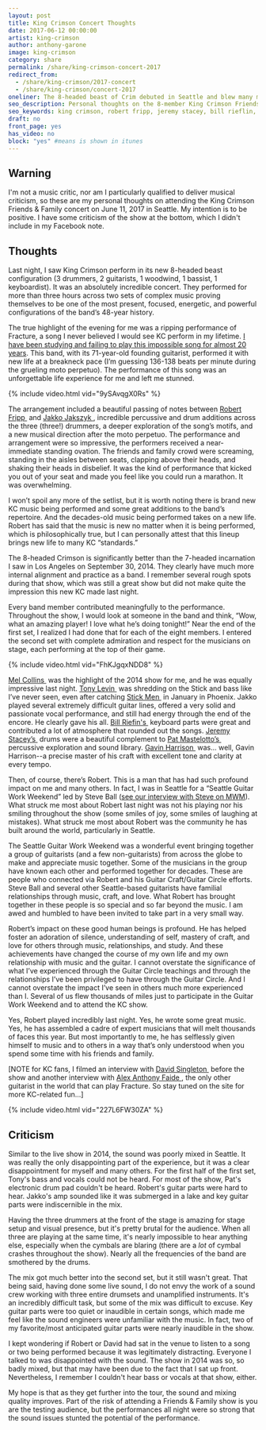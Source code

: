 ```yaml
---
layout: post
title: King Crimson Concert Thoughts
date: 2017-06-12 00:00:00
artist: king-crimson
author: anthony-garone
image: king-crimson
category: share
permalink: /share/king-crimson-concert-2017
redirect_from:
  - /share/king-crimson/2017-concert
  - /share/king-crimson/concert-2017
oneliner: The 8-headed beast of Crim debuted in Seattle and blew many minds.
seo_description: Personal thoughts on the 8-member King Crimson Friends and Family concert in Seattle.
seo_keywords: king crimson, robert fripp, jeremy stacey, bill rieflin, pat mastelotto, gavin harrison, tony levin, mel collins, steve ball, alex anthony faide, fracture
draft: no
front_page: yes
has_video: no
block: "yes" #means is shown in itunes
---
```

## Warning

I'm not a music critic, nor am I particularly qualified to deliver musical criticism, so these are my personal thoughts on attending the King Crimson Friends & Family concert on June 11, 2017 in Seattle. My intention is to be positive. I have some criticism of the show at the bottom, which I didn't include in my Facebook note.

## Thoughts

Last night, I saw King Crimson perform in its new 8-headed beast configuration (3 drummers, 2 guitarists, 1 woodwind, 1 bassist, 1 keyboardist). It was an absolutely incredible concert. They performed for more than three hours across two sets of complex music proving themselves to be one of the most present, focused, energetic, and powerful configurations of the band’s 48-year history.

The true highlight of the evening for me was a ripping performance of Fracture, a song I never believed I would see KC perform in my lifetime. [I have been studying and failing to play this impossible song for almost 20 years](/learn/fracture). This band, with its 71-year-old founding guitarist, performed it with new life at a breakneck pace (I’m guessing 136-138 beats per minute during the grueling moto perpetuo). The performance of this song was an unforgettable life experience for me and left me stunned.

{% include video.html vid="9ySAvqgX0Rs" %}

The arrangement included a beautiful passing of notes between [Robert Fripp&nbsp;<i class="non-mwm fa fa-wikipedia-w" aria-hidden="true"></i>](https://en.wikipedia.org/wiki/Robert_Fripp) and [Jakko Jakszyk&nbsp;<i class="non-mwm fa fa-wikipedia-w" aria-hidden="true"></i>](https://en.wikipedia.org/wiki/Jakko_Jakszyk), incredible percussive and drum additions across the three (three!) drummers, a deeper exploration of the song’s motifs, and a new musical direction after the moto perpetuo. The performance and arrangement were so impressive, the performers received a near-immediate standing ovation. The friends and family crowd were screaming, standing in the aisles between seats, clapping above their heads, and shaking their heads in disbelief. It was the kind of performance that kicked you out of your seat and made you feel like you could run a marathon. It was overwhelming.

I won’t spoil any more of the setlist, but it is worth noting there is brand new KC music being performed and some great additions to the band’s repertoire. And the decades-old music being performed takes on a new life. Robert has said that the music is new no matter when it is being performed, which is philosophically true, but I can personally attest that this lineup brings new life to many KC “standards.”

The 8-headed Crimson is significantly better than the 7-headed incarnation I saw in Los Angeles on September 30, 2014. They clearly have much more internal alignment and practice as a band. I remember several rough spots during that show, which was still a great show but did not make quite the impression this new KC made last night.

Every band member contributed meaningfully to the performance. Throughout the show, I would look at someone in the band and think, “Wow, what an amazing player! I love what he’s doing tonight!” Near the end of the first set, I realized I had done that for each of the eight members. I entered the second set with complete admiration and respect for the musicians on stage, each performing at the top of their game.

{% include video.html vid="FhKJgqxNDD8" %}

[Mel Collins&nbsp;<i class="non-mwm fa fa-wikipedia-w" aria-hidden="true"></i>](https://en.wikipedia.org/wiki/Mel_Collins) was the highlight of the 2014 show for me, and he was equally impressive last night. [Tony Levin&nbsp;<i class="non-mwm fa fa-wikipedia-w" aria-hidden="true"></i>](https://en.wikipedia.org/wiki/Tony_Levin) was shredding on the Stick and bass like I’ve never seen, even after catching [Stick Men&nbsp;<i class="non-mwm fa fa-wikipedia-w" aria-hidden="true"></i>](https://en.wikipedia.org/wiki/Stick_Men_(prog_band)) in January in Phoenix. Jakko played several extremely difficult guitar lines, offered a very solid and passionate vocal performance, and still had energy through the end of the encore. He clearly gave his all. [Bill Riefin's&nbsp;<i class="non-mwm fa fa-wikipedia-w" aria-hidden="true"></i>](https://en.wikipedia.org/wiki/Bill_Rieflin) keyboard parts were great and contributed a lot of atmosphere that rounded out the songs. [Jeremy Stacey’s&nbsp;<i class="non-mwm fa fa-wikipedia-w" aria-hidden="true"></i>](https://en.wikipedia.org/wiki/Jeremy_Stacey) drums were a beautiful complement to [Pat Mastelotto’s&nbsp;<i class="non-mwm fa fa-wikipedia-w" aria-hidden="true"></i>](https://en.wikipedia.org/wiki/Pat_Mastelotto) percussive exploration and sound library. [Gavin Harrison&nbsp;<i class="non-mwm fa fa-wikipedia-w" aria-hidden="true"></i>](https://en.wikipedia.org/wiki/Gavin_Harrison) was... well, Gavin Harrison--a precise master of his craft with excellent tone and clarity at every tempo.

Then, of course, there’s Robert. This is a man that has had such profound impact on me and many others. In fact, I was in Seattle for a “Seattle Guitar Work Weekend” led by Steve Ball ([see our interview with Steve on MWM](/interview/steve-ball)). What struck me most about Robert last night was not his playing nor his smiling throughout the show (some smiles of joy, some smiles of laughing at mistakes). What struck me most about Robert was the community he has built around the world, particularly in Seattle.

The Seattle Guitar Work Weekend was a wonderful event bringing together a group of guitarists (and a few non-guitarists) from across the globe to make and appreciate music together. Some of the musicians in the group have known each other and performed together for decades. These are people who connected via Robert and his Guitar Craft/Guitar Circle efforts. Steve Ball and several other Seattle-based guitarists have familial relationships through music, craft, and love. What Robert has brought together in these people is so special and so far beyond the music. I am awed and humbled to have been invited to take part in a very small way.

Robert’s impact on these good human beings is profound. He has helped foster an adoration of silence, understanding of self, mastery of craft, and love for others through music, relationships, and study. And these achievements have changed the course of my own life and my own relationship with music and the guitar. I cannot overstate the significance of what I’ve experienced through the Guitar Circle teachings and through the relationships I’ve been privileged to have through the Guitar Circle. And I cannot overstate the impact I’ve seen in others much more experienced than I. Several of us flew thousands of miles just to participate in the Guitar Work Weekend and to attend the KC show.

Yes, Robert played incredibly last night. Yes, he wrote some great music. Yes, he has assembled a cadre of expert musicians that will melt thousands of faces this year. But most importantly to me, he has selflessly given himself to music and to others in a way that’s only understood when you spend some time with his friends and family.

[NOTE for KC fans, I filmed an interview with [David Singleton&nbsp;<i class="non-mwm fa fa-wikipedia-w" aria-hidden="true"></i>](https://en.wikipedia.org/wiki/David_Singleton) before the show and another interview with [Alex Anthony Faide&nbsp;<i class="non-mwm fa fa-youtube-play" aria-hidden="true"></i>](https://www.youtube.com/user/instrofreak), the only other guitarist in the world that can play Fracture. So stay tuned on the site for more KC-related fun...]

{% include video.html vid="227L6FW30ZA" %}

## Criticism

Similar to the live show in 2014, the sound was poorly mixed in Seattle. It was really the only disappointing part of the experience, but it was a clear disappointment for myself and many others. For the first half of the first set, Tony's bass and vocals could not be heard. For most of the show, Pat's electronic drum pad couldn't be heard. Robert's guitar parts were hard to hear. Jakko's amp sounded like it was submerged in a lake and key guitar parts were indiscernible in the mix.

Having the three drummers at the front of the stage is amazing for stage setup and visual presence, but it's pretty brutal for the audience. When all three are playing at the same time, it's nearly impossible to hear anything else, especially when the cymbals are blaring (there are a *lot* of cymbal crashes throughout the show). Nearly all the frequencies of the band are smothered by the drums.

The mix got much better into the second set, but it still wasn't great. That being said, having done some live sound, I do not envy the work of a sound crew working with three entire drumsets and unamplified instruments. It's an incredibly difficult task, but some of the mix was difficult to excuse. Key guitar parts were too quiet or inaudible in certain songs, which made me feel like the sound engineers were unfamiliar with the music. In fact, two of my favorite/most anticipated guitar parts were nearly inaudible in the show.

I kept wondering if Robert or David had sat in the venue to listen to a song or two being performed because it was legitimately distracting. Everyone I talked to was disappointed with the sound. The show in 2014 was so, so badly mixed, but that may have been due to the fact that I sat up front. Nevertheless, I remember I couldn't hear bass or vocals at that show, either.

My hope is that as they get further into the tour, the sound and mixing quality improves. Part of the risk of attending a Friends & Family show is you are the testing audience, but the performances all night were so strong that the sound issues stunted the potential of the performance.
